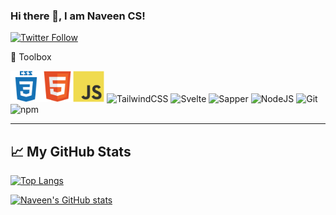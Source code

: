 ### Hi there 👋, I am Naveen CS!

[![Twitter Follow](https://img.shields.io/twitter/follow/MrNaveenCS?label=People%20following%20me%20on%20Twitter&style=social)](https://twitter.com/intent/follow?screen_name=MrNaveenCS)

🧰 Toolbox

<img src="https://github.com/devicons/devicon/blob/master/icons/css3/css3-plain-wordmark.svg" alt="CSS" height="50"/><img src="https://github.com/devicons/devicon/blob/master/icons/html5/html5-original.svg" alt="HTML" height="50"/><img src="https://github.com/devicons/devicon/blob/master/icons/javascript/javascript-original.svg" alt="JavaScript" height="50"/> 
<img src="https://cdn.worldvectorlogo.com/logos/tailwindcss.svg" alt="TailwindCSS" height="50"/> 
<img src="https://upload.wikimedia.org/wikipedia/commons/1/1b/Svelte_Logo.svg" alt="Svelte" height="50"/> 
<img src="https://sapper.svelte.dev/sapper-logo.svg" alt="Sapper" height="50"/> 
<img src="https://upload.wikimedia.org/wikipedia/commons/d/d9/Node.js_logo.svg" alt="NodeJS" height="50"/>
<img src="https://upload.wikimedia.org/wikipedia/commons/e/e0/Git-logo.svg" alt="Git" height="50"/>
<img src="https://upload.wikimedia.org/wikipedia/commons/d/db/Npm-logo.svg" alt="npm" height="50"/>

---

## &#x1f4c8; My GitHub Stats

[![Top Langs](https://github-readme-stats.vercel.app/api/top-langs/?username=catchspider2002&hide=java&theme=radical)](https://github.com/anuraghazra/github-readme-stats)

[![Naveen's GitHub stats](https://github-readme-stats.vercel.app/api?username=catchspider2002&theme=radical)](https://github.com/anuraghazra/github-readme-stats)

<!--
**catchspider2002/catchspider2002** is a ✨ _special_ ✨ repository because its `README.md` (this file) appears on your GitHub profile.

Here are some ideas to get you started:

- 🔭 I’m currently working on ...
- 🌱 I’m currently learning ...
- 👯 I’m looking to collaborate on ...
- 🤔 I’m looking for help with ...
- 💬 Ask me about ...
- 📫 How to reach me: ...
- 😄 Pronouns: ...
- ⚡ Fun fact: ...
-->
